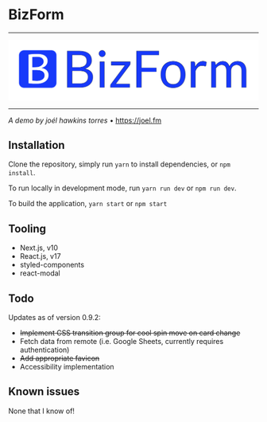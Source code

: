 # BizForm
<hr/>
<img src='/public/bizform-logo.png' alt='BizForm Logo' title='BizForm Logo' style='max-width: 100%;' />

<hr/>

<p><em>A demo by joél hawkins torres</em> • <a href='https://joel.fm/' target='_blank'>https://joel.fm</a></p>

## Installation

Clone the repository, simply run `yarn` to install dependencies, or `npm install`.

To run locally in development mode, run `yarn run dev` or `npm run dev`.

To build the application, `yarn start` or `npm start`

## Tooling

* Next.js, v10
* React.js, v17
* styled-components
* react-modal

## Todo

Updates as of version 0.9.2:
* ~~Implement CSS transition group for cool spin move on card change~~
* Fetch data from remote (i.e. Google Sheets, currently requires authentication)
* ~~Add appropriate favicon~~
* Accessibility implementation

## Known issues

None that I know of!